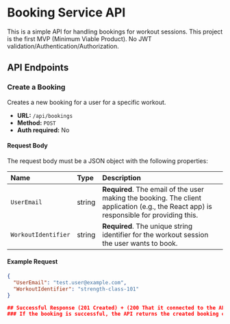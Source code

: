 # Booking Service API

This is a simple API for handling bookings for workout sessions. This project is the first MVP (Minimum Viable Product). No JWT validation/Authentication/Authorization.

## API Endpoints

### Create a Booking

Creates a new booking for a user for a specific workout.

* **URL:** `/api/bookings`
* **Method:** `POST`
* **Auth required:** No

#### Request Body

The request body must be a JSON object with the following properties:

| Name              | Type   | Description                                                                                                                               |
| :---------------- | :----- | :---------------------------------------------------------------------------------------------------------------------------------------- |
| `UserEmail`       | string | **Required**. The email of the user making the booking. The client application (e.g., the React app) is responsible for providing this. |
| `WorkoutIdentifier` | string | **Required**. The unique string identifier for the workout session the user wants to book.                                                |

#### Example Request

```json
{
  "UserEmail": "test.user@example.com",
  "WorkoutIdentifier": "strength-class-101"
}

## Successful Response (201 Created) + (200 That it connected to the API)
### If the booking is successful, the API returns the created booking object.

